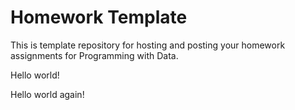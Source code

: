 # Homework Template

This is template repository for hosting and posting your homework assignments for Programming with Data.

Hello world!

Hello world again!